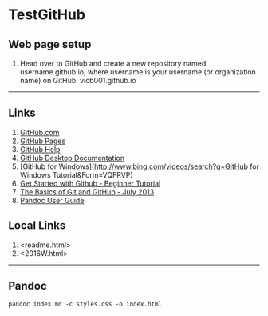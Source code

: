 # TestGitHub

Web page setup
--------------

1.  Head over to GitHub and create a new repository named username.github.io, where username is your username (or organization name) on GitHub. vicb001.github.io

---

Links
-----

1. [GitHub.com](https://github.com/)
1. [GitHub Pages](https://pages.github.com/)
1. [GitHub Help](https://help.github.com/categories/github-pages-basics/)
1. [GitHub Desktop Documentation](https://help.github.com/desktop/)
1. [GitHub for Windows](http://www.bing.com/videos/search?q=GitHub for Windows Tutorial&Form=VQFRVP)
1. [Get Started with Github - Beginner Tutorial](https://www.youtube.com/watch?v=73I5dRucCds)
1. [The Basics of Git and GitHub - July 2013](https://www.youtube.com/watch?v=U8GBXvdmHT4)
1. [Pandoc User Guide](http://pandoc.org/README.html)

Local Links
-----

1. <readme.html>
1. <2016W.html>

---

Pandoc
------

    pandoc index.md -c styles.css -o index.html
